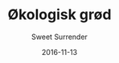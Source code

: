---
title: 'Økologisk grød'
description: 'Grød på økologisk havre med smør og sæsonens frugt'
color: '#ffffff'
price: '40'
meta:
    id: dba8141cd499edf1ba947e482bf33906612b80ee
    parentId: f20f57fa9c3d8bff0902cfb33f350091a3a48d51
    language: da
date: '2016-11-13'
author: 'Sweet Surrender'
---